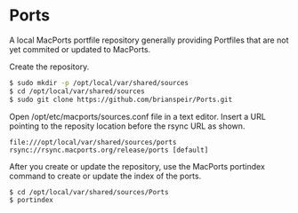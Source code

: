 Ports
=====

A local MacPorts portfile repository generally providing Portfiles that are not
yet commited or updated to MacPorts.

Create the repository.

```bash
$ sudo mkdir -p /opt/local/var/shared/sources
$ cd /opt/local/var/shared/sources
$ sudo git clone https://github.com/brianspeir/Ports.git
```

Open /opt/etc/macports/sources.conf file in a text editor. Insert a URL pointing
to the reposity location before the rsync URL as shown.

```
file:///opt/local/var/shared/sources/ports
rsync://rsync.macports.org/release/ports [default]
```

After you create or update the repository, use the MacPorts portindex command
to create or update the index of the ports.

```bash
$ cd /opt/local/var/shared/sources/Ports
$ portindex
```
